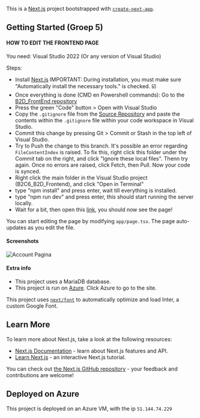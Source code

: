 This is a [Next.js](https://nextjs.org/) project bootstrapped with [`create-next-app`](https://github.com/vercel/next.js/tree/canary/packages/create-next-app).

## Getting Started (Groep 5)

#### HOW TO EDIT THE FRONTEND PAGE
You need:
Visual Studio 2022 (Or any version of Visual Studio)

Steps:
- Install [Next.js](https://nodejs.org/en)
IMPORTANT: During installation, you must make sure "Automatically install the necessary tools." is checked. ☑️
- Once everything is done (CMD en Powershell commands): Go to the [B2D_FrontEnd repository](https://github.com/ZuydUniversity/B2C6_B2D_Frontend/tree/groep_5_b2d?tab=readme-ov-file)
- Press the green "Code" button > Open with Visual Studio
- Copy the `.gitignore` file from the [Source Repository](https://github.com/ZuydUniversity/B2C6_B2D_Frontend) and paste the contents within the `.gitignore` file within your code workspace in Visual Studio.
- Commit this change by pressing Git > Commit or Stash in the top left of Visual Studio.
- Try to Push the change to this branch. It's possible an error regarding `FileContentIndex` is raised. To fix this, right click this folder under the Commit tab on the right, and click "Ignore these local files". Thenn try again. Once no errors are raised, click Fetch, then Pull. Now your code is synced.
- Right click the main folder in the Visual Studio project (B2C6_B2D_Frontend), and click "Open in Terminal"
- type "npm install" and press enter, wait till everything is installed.
- type "npm run dev" and press enter, this should start running the server locally.
- Wait for a bit, then open this [link](http://localhost:3000), you should now see the page!

You can start editing the page by modifying `app/page.tsx`. The page auto-updates as you edit the file.

#### Screenshots

![Account Pagina]([http://url/to/img.png](https://i.imgur.com/C4H5EIg.png))


#### Extra info

- This project uses a MariaDB database.
- This project is run on [Azure](http://52.166.126.230/login). Click Azure to go to the site.

This project uses [`next/font`](https://nextjs.org/docs/basic-features/font-optimization) to automatically optimize and load Inter, a custom Google Font.

## Learn More

To learn more about Next.js, take a look at the following resources:

- [Next.js Documentation](https://nextjs.org/docs) - learn about Next.js features and API.
- [Learn Next.js](https://nextjs.org/learn) - an interactive Next.js tutorial.

You can check out [the Next.js GitHub repository](https://github.com/vercel/next.js/) - your feedback and contributions are welcome!

## Deployed on Azure

This project is deployed on an Azure VM, with the ip `51.144.74.229`

